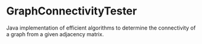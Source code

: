 # GraphConnectivityTester
Java implementation of efficient algorithms to determine the connectivity of a graph from a given adjacency matrix.
